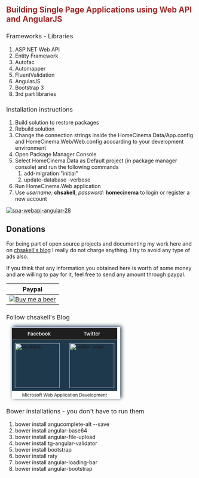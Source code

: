 <h2 style="color:brown">Building Single Page Applications using Web API and AngularJS</h2>

<h3 style="font-weight:normal;">Frameworks - Libraries</h3>
<ol>
<li>ASP.NET Web API</li>
<li>Entity Framework</li>
<li>Autofac</li>
<li>Automapper</li>
<li>FluentValidation</li>
<li>AngularJS</li>
<li>Bootstrap 3</li>
<li>3rd part libraries</li>
</ol>

<h3 style="font-weight:normal;">Installation instructions</h3>
<ol>
<li>Build solution to restore packages</li>
<li>Rebuild solution</li>
<li>Change the connection strings inside the HomeCinema.Data/App.config and HomeCinema.Web/Web.config
   accoarding to your development environment</li>
<li>Open Package Manager Console</li>
<li>Select HomeCinema.Data as Default project (in package manager console) and run the following commands
   <ol>
   <li>add-migration "initial"</li>
   <li>update-database -verbose</li>
   </ol></li>
<li>Run HomeCinema.Web application</li>
<li>Use <i>username:</i> <strong>chsakell</strong>, <i>password:</i> <strong>homecinema</strong> to login or register a new account</li>
</ol>

<a href="https://www.dropbox.com/s/7u6y4y6l2mai2uv/Building%20Single%20Page%20Applications%20using%20Web%20API%20and%20angularJS.pdf?dl=0" target="_blank"><img src="https://chsakell.files.wordpress.com/2015/08/spa-webapi-angular-28.png?w=700" alt="spa-webapi-angular-28" class="alignnone size-full wp-image-3595"></a>

<h2>Donations</h2>
For being part of open source projects and documenting my work here and on <a href="https://chsakell.com">chsakell's blog</a> I really do not charge anything. I try to avoid any type of ads also.

If you think that any information you obtained here is worth of some money and are willing to pay for it, feel free to send any amount through paypal.

<table>
<tr><th>Paypal</th></tr>
<tbody>
<tr>
<td><a href="https://www.paypal.com/cgi-bin/webscr?cmd=_donations&business=chsakell%40gmail%2ecom&lc=US&item_name=Donation%20for%20chsakell%27s%20blog&currency_code=USD&bn=PP%2dDonationsBF%3abtn_donateCC_LG%2egif%3aNonHosted" style="text-align:center;display:block">
<img src="https://www.paypalobjects.com/webstatic/en_US/btn/btn_donate_cc_147x47.png" alt="Buy me a beer" />
</a></td>
</tr>
</tbody>
</table>

<h3 style="font-weight:normal;">Follow chsakell's Blog</h3>
<table id="gradient-style" style="box-shadow:3px -2px 10px #1F394C;font-size:12px;margin:15px;width:290px;text-align:left;border-collapse:collapse;" summary="">
<thead>
<tr>
<th style="width:130px;font-size:13px;font-weight:bold;padding:8px;background:#1F1F1F repeat-x;border-top:2px solid #d3ddff;border-bottom:1px solid #fff;color:#E0E0E0;" align="center" scope="col">Facebook</th>
<th style="font-size:13px;font-weight:bold;padding:8px;background:#1F1F1F repeat-x;border-top:2px solid #d3ddff;border-bottom:1px solid #fff;color:#E0E0E0;" align="center" scope="col">Twitter</th>
</tr>
</thead>
<tfoot>
<tr>
<td colspan="4" style="text-align:center;">Microsoft Web Application Development</td>
</tr>
</tfoot>
<tbody>
<tr>
<td style="padding:8px;border-bottom:1px solid #fff;color:#FFA500;border-top:1px solid #fff;background:#1F394C repeat-x;">
<a href="https://www.facebook.com/chsakells.blog" target="_blank"><img src="https://chsakell.files.wordpress.com/2015/08/facebook.png?w=120&amp;h=120&amp;crop=1" alt="facebook" width="120" height="120" class="alignnone size-opti-archive wp-image-3578"></a>
</td>
<td style="padding:8px;border-bottom:1px solid #fff;color:#FFA500;border-top:1px solid #fff;background:#1F394C repeat-x;">
<a href="https://twitter.com/chsakellsBlog" target="_blank"><img src="https://chsakell.files.wordpress.com/2015/08/twitter-small.png?w=120&amp;h=120&amp;crop=1" alt="twitter-small" width="120" height="120" class="alignnone size-opti-archive wp-image-3583"></a>
</td>
</tr>
</tbody>
</table>

<h3 style="font-weight:normal;">Bower installations - you don't have to run them</h3>
<ol>
<li>bower install angucomplete-alt --save</li>
<li>bower install angular-base64</li>
<li>bower install angular-file-upload</li>
<li>bower install tg-angular-validator</li>
<li>bower install bootstrap</li>
<li>bower install raty</li>
<li>bower install angular-loading-bar</li>
<li>bower install angular-bootstrap</li>
</ol>
